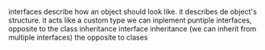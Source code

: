 interfaces
  describe how an object should look like. it describes de object's structure. it acts like a custom type
  we can inplement puntiple interfaces, opposite to the class inheritance
  interface inheritance (we can inherit from multiple interfaces) the opposite to clases

